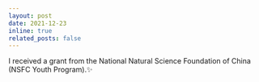 ```yaml
---
layout: post
date: 2021-12-23
inline: true
related_posts: false
---
```


I received a grant from the National Natural Science Foundation of China (NSFC Youth Program).:sparkles:

